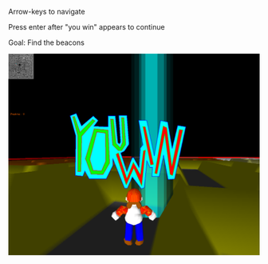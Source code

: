 Arrow-keys to navigate

Press enter after "you win" appears to continue

Goal: Find the beacons

![alt tag](https://github.com/eme64/Hobby-Projects-Archive/blob/master/Blitz3D/Labyrint-spiel/img.png?raw=true "Labyrinth")

